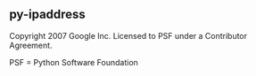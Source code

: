 py-ipaddress
------------

Copyright 2007 Google Inc.
Licensed to PSF under a Contributor Agreement.

PSF = Python Software Foundation

